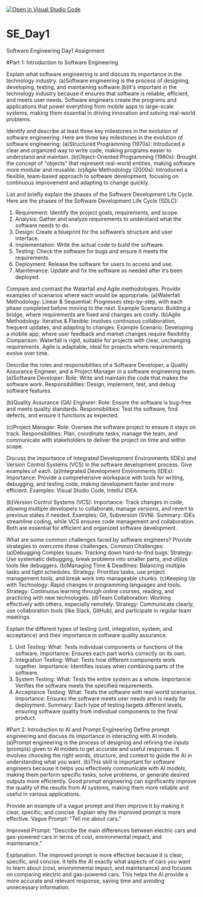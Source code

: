 [![Open in Visual Studio Code](https://classroom.github.com/assets/open-in-vscode-2e0aaae1b6195c2367325f4f02e2d04e9abb55f0b24a779b69b11b9e10269abc.svg)](https://classroom.github.com/online_ide?assignment_repo_id=15571541&assignment_repo_type=AssignmentRepo)
# SE_Day1
Software Engineering Day1 Assignment

#Part 1: Introduction to Software Engineering

Explain what software engineering is and discuss its importance in the technology industry.
(a)Software engineering is the process of designing, developing, testing, and maintaining software.(b)It's important in the technology industry because it ensures that software is reliable, efficient, and meets user needs. Software engineers create the programs and applications that power everything from mobile apps to large-scale systems, making them essential in driving innovation and solving real-world problems.


Identify and describe at least three key milestones in the evolution of software engineering.
Here are three key milestones in the evolution of software engineering:
(a)Structured Programming (1970s): Introduced a clear and organized way to write code, making programs easier to understand and maintain.
(b)Object-Oriented Programming (1980s): Brought the concept of "objects" that represent real-world entities, making software more modular and reusable.
(c)Agile Methodology (2000s): Introduced a flexible, team-based approach to software development, focusing on continuous improvement and adapting to change quickly.


List and briefly explain the phases of the Software Development Life Cycle.
Here are the phases of the Software Development Life Cycle (SDLC):
1. Requirement: Identify the project goals, requirements, and scope.
2. Analysis: Gather and analyze requirements to understand what the software needs to do.
3. Design: Create a blueprint for the software’s structure and user interface.
4. Implementation: Write the actual code to build the software.
5. Testing: Check the software for bugs and ensure it meets the requirements.
6. Deployment: Release the software for users to access and use.
7. Maintenance: Update and fix the software as needed after it’s been deployed.


Compare and contrast the Waterfall and Agile methodologies. Provide examples of scenarios where each would be appropriate.
(a)Waterfall Methodology:
Linear & Sequential: Progresses step-by-step, with each phase completed before moving to the next.
Example Scenario: Building a bridge, where requirements are fixed and changes are costly.
(b)Agile Methodology:
Iterative & Flexible: Involves continuous collaboration, frequent updates, and adapting to changes.
Example Scenario: Developing a mobile app, where user feedback and market changes require flexibility.
Comparison:
Waterfall is rigid, suitable for projects with clear, unchanging requirements.
Agile is adaptable, ideal for projects where requirements evolve over time.


Describe the roles and responsibilities of a Software Developer, a Quality Assurance Engineer, and a Project Manager in a software engineering team.
(a)Software Developer:
Role: Write and maintain the code that makes the software work.
Responsibilities: Design, implement, test, and debug software features.

(b)Quality Assurance (QA) Engineer:
Role: Ensure the software is bug-free and meets quality standards.
Responsibilities: Test the software, find defects, and ensure it functions as expected.

(c)Project Manager:
Role: Oversee the software project to ensure it stays on track.
Responsibilities: Plan, coordinate tasks, manage the team, and communicate with stakeholders to deliver the project on time and within scope.


Discuss the importance of Integrated Development Environments (IDEs) and Version Control Systems (VCS) in the software development process. Give examples of each.
(a)Integrated Development Environments (IDEs):
Importance: Provide a comprehensive workspace with tools for writing, debugging, and testing code, making development faster and more efficient.
Examples: Visual Studio Code, IntelliJ IDEA.

(b)Version Control Systems (VCS):
Importance: Track changes in code, allowing multiple developers to collaborate, manage versions, and revert to previous states if needed.
Examples: Git, Subversion (SVN).
Summary: IDEs streamline coding, while VCS ensures code management and collaboration. Both are essential for efficient and organized software development.



What are some common challenges faced by software engineers? Provide strategies to overcome these challenges.
Common Challenges:
(a)Debugging Complex Issues: Tracking down hard-to-find bugs.
Strategy: Use systematic debugging, break problems into smaller parts, and utilize tools like debuggers.
(b)Managing Time & Deadlines: Balancing multiple tasks and tight schedules.
Strategy: Prioritize tasks, use project management tools, and break work into manageable chunks.
(c)Keeping Up with Technology: Rapid changes in programming languages and tools.
Strategy: Continuous learning through online courses, reading, and practicing with new technologies.
(d)Team Collaboration: Working effectively with others, especially remotely.
Strategy: Communicate clearly, use collaboration tools (like Slack, GitHub), and participate in regular team meetings.


Explain the different types of testing (unit, integration, system, and acceptance) and their importance in software quality assurance.
1. Unit Testing:
What: Tests individual components or functions of the software.
Importance: Ensures each part works correctly on its own.
2. Integration Testing:
What: Tests how different components work together.
Importance: Identifies issues when combining parts of the software.
3. System Testing:
What: Tests the entire system as a whole.
Importance: Verifies the software meets the specified requirements.
4. Acceptance Testing:
What: Tests the software with real-world scenarios.
Importance: Ensures the software meets user needs and is ready for deployment.
Summary: Each type of testing targets different levels, ensuring software quality from individual components to the final product.


#Part 2: Introduction to AI and Prompt Engineering
Define prompt engineering and discuss its importance in interacting with AI models.
(a)Prompt engineering is the process of designing and refining the inputs (prompts) given to AI models to get accurate and useful responses. It involves choosing the right words, structure, and context to guide the AI in understanding what you want.
(b)This skill is important for software engineers because it helps you effectively communicate with AI models, making them perform specific tasks, solve problems, or generate desired outputs more efficiently. Good prompt engineering can significantly improve the quality of the results from AI systems, making them more reliable and useful in various applications.


Provide an example of a vague prompt and then improve it by making it clear, specific, and concise. Explain why the improved prompt is more effective.
Vague Prompt:
"Tell me about cars."

Improved Prompt:
"Describe the main differences between electric cars and gas-powered cars in terms of cost, environmental impact, and maintenance."

Explanation:
The improved prompt is more effective because it is clear, specific, and concise. It tells the AI exactly what aspects of cars you want to learn about (cost, environmental impact, and maintenance) and focuses on comparing electric and gas-powered cars. This helps the AI provide a more accurate and relevant response, saving time and avoiding unnecessary information.
